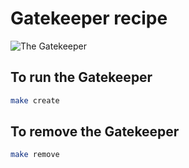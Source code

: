 # Gatekeeper recipe

![The Gatekeeper](https://memegenerator.net/img/instances/500x/41294111/i-am-the-gatekeeper-you-shall-not-pass.jpg)

## To run the Gatekeeper
```bash
make create
```

## To remove the Gatekeeper
```bash
make remove
```